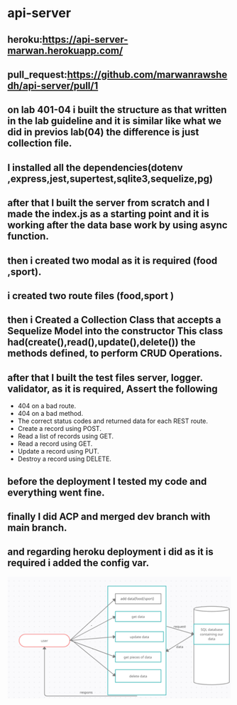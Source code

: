 # api-server


## heroku:https://api-server-marwan.herokuapp.com/
## pull_request:https://github.com/marwanrawshedh/api-server/pull/1

## on lab 401-04 i built the structure as that written in the lab guideline and it is similar like what we did in previos lab(04) the difference is just collection file.
## I installed all the dependencies(dotenv ,express,jest,supertest,sqlite3,sequelize,pg)
## after that I built the server from scratch and I made the index.js as a starting point and it is working after the data base work by using async function.
## then i created two modal as it is required (food ,sport).
## i created two route files (food,sport )
## then i Created a Collection Class that accepts a Sequelize Model into the constructor This class  had(create(),read(),update(),delete()) the  methods defined, to perform CRUD Operations.
## after that I built the test files server, logger. validator, as it is required, Assert the following
- 404 on a bad route.
- 404 on a bad method.
- The correct status codes and returned data for each REST route.
- Create a record using POST.
- Read a list of records using GET.
- Read a record using GET.
- Update a record using PUT.
- Destroy a record using DELETE.

## before the deployment I tested my code and everything went fine.
## finally I did ACP and merged dev branch with main branch.
## and regarding heroku deployment i did as it is required i added the config var.
![uml](uml.PNG)